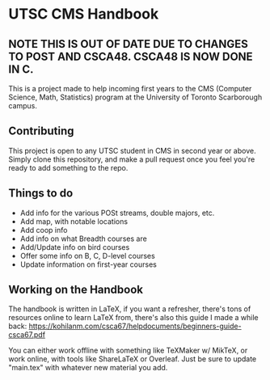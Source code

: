 # UTSC CMS Handbook

## NOTE THIS IS OUT OF DATE DUE TO CHANGES TO POST AND CSCA48. CSCA48 IS NOW DONE IN C.

This is a project made to help incoming first years to the CMS (Computer Science, Math, Statistics) program at the University of Toronto Scarborough campus.

## Contributing

This project is open to any UTSC student in CMS in second year or above.  Simply clone this repository, and make a pull request once you feel you're ready to add something to the repo.

## Things to do
- Add info for the various POSt streams, double majors, etc.
- Add map, with notable locations
- Add coop info
- Add info on what Breadth courses are
- Add/Update info on bird courses
- Offer some info on B, C, D-level courses
- Update information on first-year courses

## Working on the Handbook

The handbook is written in LaTeX, if you want a refresher, there's tons of resources online to learn LaTeX from, there's also this guide I made a while back: https://kohilanm.com/csca67/helpdocuments/beginners-guide-csca67.pdf

You can either work offline with something like TeXMaker w/ MikTeX, or work online, with tools like ShareLaTeX or Overleaf.  Just be sure to update "main.tex" with whatever new material you add.
